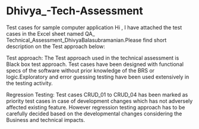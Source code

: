# Dhivya_-Tech-Assessment
Test cases for sample computer application
Hi , I have attached the test cases in the Excel sheet named QA_ Technical_Assessment_DhivyaBalasubramanian.Please find short description on the Test approach below:

Test approach:
The Test approach used in the technical assessment is Black box test approach. Test cases have been   designed with functional specs of the software without prior knowledge of the BRS or logic.Exploratory and error guessing testing have been used extensively in the testing activity.

Regression Testing:
Test cases CRUD_01 to CRUD_04 has been marked as priority test cases in case of development changes which has not adversely affected existing feature. However regression testing approach has to be carefully decided based on the developmental changes considering the Business and technical impacts.
